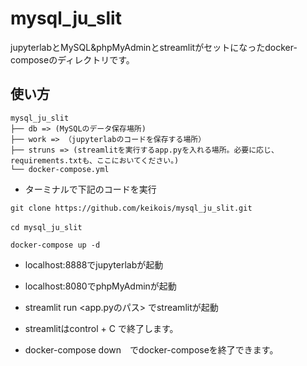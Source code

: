 # mysql_ju_slit
jupyterlabとMySQL&amp;phpMyAdminとstreamlitがセットになったdocker-composeのディレクトリです。

## 使い方
```
mysql_ju_slit
├── db => (MySQLのデータ保存場所)
├── work => （jupyterlabのコードを保存する場所）
├── struns => (streamlitを実行するapp.pyを入れる場所。必要に応じ、requirements.txtも、ここにおいてください。)       
└── docker-compose.yml
```
- ターミナルで下記のコードを実行
```
git clone https://github.com/keikois/mysql_ju_slit.git
```
```
cd mysql_ju_slit　
```
```
docker-compose up -d
```

- localhost:8888でjupyterlabが起動
- localhost:8080でphpMyAdminが起動
- streamlit run <app.pyのパス> でstreamlitが起動

- streamlitはcontrol + C で終了します。
- docker-compose down　でdocker-composeを終了できます。
